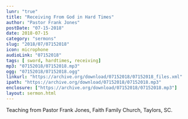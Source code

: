 ```yaml
---
lunr: "true"
title: "Receiving From God in Hard Times"
author: "Pastor Frank Jones"
postDate: "07-15-2018"
date: 2018-07-15
category: "sermons"
slug: "2018/07/07152018"
icon: microphone
audioLink: "07152018"
tags: [ sword, hardtimes, receiving]
mp3: "07152018/07152018.mp3"
ogg: "07152018/07152018.ogg"
linkurl: "https://archive.org/download/07152018/07152018_files.xml"
ipath: "https://archive.org/download/07152018/07152018.mp3"
enclosure: ["https://archive.org/download/07152018/07152018.mp3"]
layout: sermon.html
---
```


Teaching from Pastor Frank Jones, Faith Family Church, Taylors, SC.
